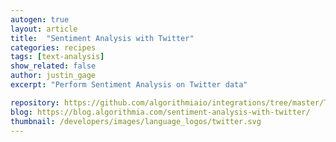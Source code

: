 ```yaml
---
autogen: true
layout: article
title:  "Sentiment Analysis with Twitter"
categories: recipes
tags: [text-analysis]
show_related: false
author: justin_gage
excerpt: "Perform Sentiment Analysis on Twitter data"

repository: https://github.com/algorithmiaio/integrations/tree/master/Twitter/SentimentAnalysis
blog: https://blog.algorithmia.com/sentiment-analysis-with-twitter/
thumbnail: /developers/images/language_logos/twitter.svg
---
```

